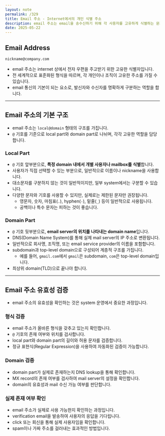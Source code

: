 ```yaml
---
layout: note
permalink: /329
title: Email 주소 - Internet에서의 개인 식별 주소
description: email 주소는 email을 송수신하기 위해 각 사용자를 고유하게 식별하는 문자열입니다.
date: 2025-05-22
---
```



## Email Address

```txt
nickname@company.com
```

- email 주소는 internet 상에서 전자 우편을 주고받기 위한 고유한 식별자입니다.
- 전 세계적으로 표준화된 형식을 따르며, 각 개인이나 조직이 고유한 주소를 가질 수 있습니다.
- email 통신의 기본이 되는 요소로, 발신자와 수신자를 명확하게 구분하는 역할을 합니다.


---


## Email 주소의 기본 구조

- email 주소는 `local@domain` 형태의 구조를 가집니다.
- `@` 기호를 기준으로 local part와 domain part로 나뉘며, 각각 고유한 역할을 담당합니다.


### Local Part

- `@` 기호 앞부분으로, **특정 domain 내에서 개별 사용자나 mailbox를 식별**합니다.
- 사용자가 직접 선택할 수 있는 부분으로, 일반적으로 이름이나 nickname을 사용합니다.
- 대소문자를 구분하지 않는 것이 일반적이지만, 일부 system에서는 구분할 수 있습니다.
- 다양한 문자와 기호를 사용할 수 있지만, 실제로는 제한된 문자만 권장됩니다.
    - 영문자, 숫자, 마침표(`.`), hyphen(`-`), 밑줄(`_`) 등이 일반적으로 사용됩니다.
    - 공백이나 특수 문자는 피하는 것이 좋습니다.


### Domain Part

- `@` 기호 뒷부분으로, **email server의 위치를 나타내는 domain name**입니다.
- DNS(Domain Name System)를 통해 실제 mail server의 IP 주소로 변환됩니다.
- 일반적으로 회사명, 조직명, 또는 email service provider의 이름을 포함합니다.
- subdomain과 top-level domain으로 구성되어 계층적 구조를 가집니다.
    - 예를 들어, `gmail.com`에서 `gmail`은 subdomain, `com`은 top-level domain입니다.
- 최상위 domain(TLD)으로 끝나야 합니다.


---


## Email 주소 유효성 검증

- email 주소의 유효성을 확인하는 것은 system 운영에서 중요한 과정입니다.


### 형식 검증

- email 주소가 올바른 형식을 갖추고 있는지 확인합니다.
- `@` 기호의 존재 여부와 위치를 검사합니다.
- local part와 domain part의 길이와 허용 문자를 검증합니다.
- 정규 표현식(Regular Expression)을 사용하여 자동화된 검증이 가능합니다.


### Domain 검증

- domain part가 실제로 존재하는지 DNS lookup을 통해 확인합니다.
- MX record의 존재 여부를 검사하여 mail server의 설정을 확인합니다.
- domain의 유효성과 mail 수신 가능 여부를 판단합니다.


### 실제 존재 여부 확인

- email 주소가 실제로 사용 가능한지 확인하는 과정입니다.
- verification email을 발송하여 사용자의 응답을 기다립니다.
- click 또는 회신을 통해 실제 사용자임을 확인합니다.
- spam이나 가짜 주소를 걸러내는 효과적인 방법입니다.
